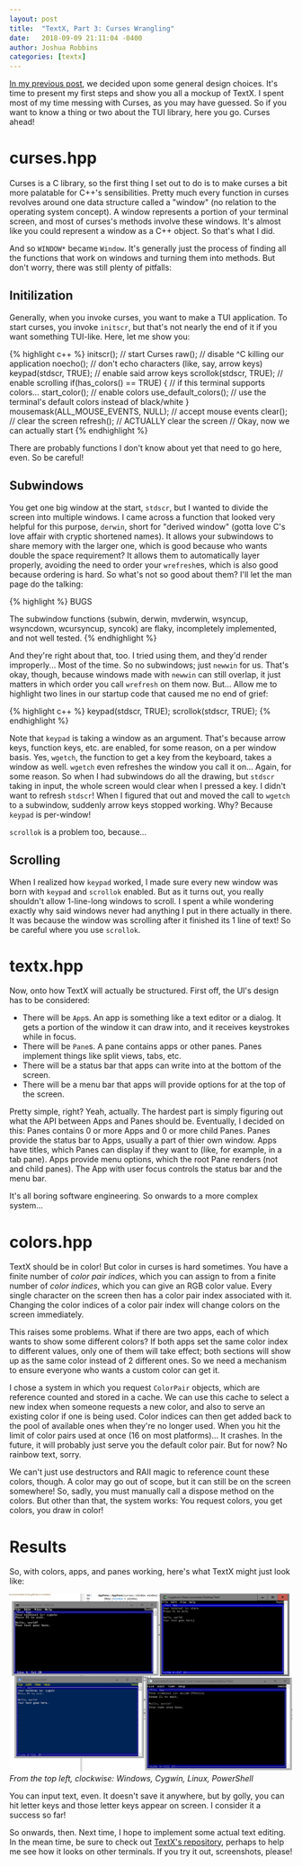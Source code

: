 ```yaml
---
layout: post
title:  "TextX, Part 3: Curses Wrangling"
date:   2018-09-09 21:11:04 -0400
author: Joshua Robbins
categories: [textx]
---
```


[In my previous post](http://iconmaster.info/textx/2018/09/07/textx-2.html), we decided upon some general design choices. It's time to present my first steps and show you all a mockup of TextX. I spent most of my time messing with Curses, as you may have guessed. So if you want to know a thing or two about the TUI library, here you go. Curses ahead!

<!--readmore-->

# curses.hpp

Curses is a C library, so the first thing I set out to do is to make curses a bit more palatable for C++'s sensibilities. Pretty much every function in curses revolves around one data structure called a "window" (no relation to the operating system concept). A window represents a portion of your terminal screen, and most of curses's methods involve these windows. It's almost like you could represent a window as a C++ object. So that's what I did.

And so `WINDOW*` became `Window`. It's generally just the process of finding all the functions that work on windows and turning them into methods. But don't worry, there was still plenty of pitfalls:

## Initilization

Generally, when you invoke curses, you want to make a TUI application. To start curses, you invoke `initscr`, but that's not nearly the end of it if you want something TUI-like. Here, let me show you:

{% highlight c++ %}
initscr(); // start Curses
raw(); // disable ^C killing our application
noecho(); // don't echo characters (like, say, arrow keys)
keypad(stdscr, TRUE); // enable said arrow keys
scrollok(stdscr, TRUE); // enable scrolling
if(has_colors() == TRUE) { // if this terminal supports colors...
	start_color(); // enable colors
	use_default_colors(); // use the terminal's default colors instead of black/white
}
mousemask(ALL_MOUSE_EVENTS, NULL); // accept mouse events
clear(); // clear the screen
refresh(); // ACTUALLY clear the screen
// Okay, now we can actually start
{% endhighlight %}

There are probably functions I don't know about yet that need to go here, even. So be careful!

## Subwindows

You get one big window at the start, `stdscr`, but I wanted to divide the screen into multiple windows. I came across a function that looked very helpful for this purpose, `derwin`, short for "derived window" (gotta love C's love affair with cryptic shortened names). It allows your subwindows to share memory with the larger one, which is good because who wants double the space requirement? It allows them to automatically layer properly, avoiding the need to order your `wrefresh`es, which is also good because ordering is hard. So what's not so good about them? I'll let the man page do the talking:

{% highlight %}
BUGS

The subwindow functions (subwin, derwin, mvderwin, wsyncup, wsyncdown, wcursyncup, syncok) are flaky, incompletely implemented, and not well tested.
{% endhighlight %}

And they're right about that, too. I tried using them, and they'd render improperly... Most of the time. So no subwindows; just `newwin` for us. That's okay, though, because windows made with `newwin` can still overlap, it just matters in which order you call `wrefresh` on them now. But... Allow me to highlight two lines in our startup code that caused me no end of grief:

{% highlight c++ %}
keypad(stdscr, TRUE);
scrollok(stdscr, TRUE);
{% endhighlight %}

Note that `keypad` is taking a window as an argument. That's because arrow keys, function keys, etc. are enabled, for some reason, on a per window basis. Yes, `wgetch`, the function to get a key from the keyboard, takes a window as well. `wgetch` even refreshes the window you call it on... Again, for some reason. So when I had subwindows do all the drawing, but `stdscr` taking in input, the whole screen would clear when I pressed a key. I didn't want to refresh `stdscr`! When I figured that out and moved the call to `wgetch` to a subwindow, suddenly arrow keys stopped working. Why? Because `keypad` is per-window!

`scrollok` is a problem too, because...

## Scrolling

When I realized how `keypad` worked, I made sure every new window was born with `keypad` and `scrollok` enabled. But as it turns out, you really shouldn't allow 1-line-long windows to scroll. I spent a while wondering exactly why said windows never had anything I put in there actually in there. It was because the window was scrolling after it finished its 1 line of text! So be careful where you use `scrollok`.

# textx.hpp

Now, onto how TextX will actually be structured. First off, the UI's design has to be considered:

* There will be `App`s. An app is something like a text editor or a dialog. It gets a portion of the window it can draw into, and it receives keystrokes while in focus.
* There will be `Pane`s. A pane contains apps or other panes. Panes implement things like split views, tabs, etc.
* There will be a status bar that apps can write into at the bottom of the screen.
* There will be a menu bar that apps will provide options for at the top of the screen.

Pretty simple, right? Yeah, actually. The hardest part is simply figuring out what the API between Apps and Panes should be. Eventually, I decided on this: Panes contains 0 or more Apps and 0 or more child Panes. Panes provide the status bar to Apps, usually a part of thier own window. Apps have titles, which Panes can display if they want to (like, for example, in a tab pane). Apps provide menu options, which the root Pane renders (not and child panes). The App with user focus controls the status bar and the menu bar.

It's all boring software engineering. So onwards to a more complex system...

# colors.hpp

TextX should be in color! But color in curses is hard sometimes. You have a finite number of _color pair indices_, which you can assign to from a finite number of _color indices_, which you can give an RGB color value. Every single character on the screen then has a color pair index associated with it. Changing the color indices of a color pair index will change colors on the screen immediately.

This raises some problems. What if there are two apps, each of which wants to show some different colors? If both apps set the same color index to different values, only one of them will take effect; both sections will show up as the same color instead of 2 different ones. So we need a mechanism to ensure everyone who wants a custom color can get it.

I chose a system in which you request `ColorPair` objects, which are reference counted and stored in a cache. We can use this cache to select a new index when someone requests a new color, and also to serve an existing color if one is being used. Color indices can then get added back to the pool of available ones when they're no longer used. When you hit the limit of color pairs used at once (16 on most platforms)... It crashes. In the future, it will probably just serve you the default color pair. But for now? No rainbow text, sorry.

We can't just use destructors and RAII magic to reference count these colors, though. A color may go out of scope, but it can still be on the screen somewhere! So, sadly, you must manually call a dispose method on the colors. But other than that, the system works: You request colors, you get colors, you draw in color!

# Results

So, with colors, apps, and panes working, here's what TextX might just look like:

![four terminals](/assets/textx-3/four-terminals.png)
_From the top left, clockwise: Windows, Cygwin, Linux, PowerShell_

You can input text, even. It doesn't save it anywhere, but by golly, you can hit letter keys and those letter keys appear on screen. I consider it a success so far!

So onwards, then. Next time, I hope to implement some actual text editing. In the mean time, be sure to check out [TextX's repository](https://github.com/iconmaster5326/TextX), perhaps to help me see how it looks on other terminals. If you try it out, screenshots, please!
